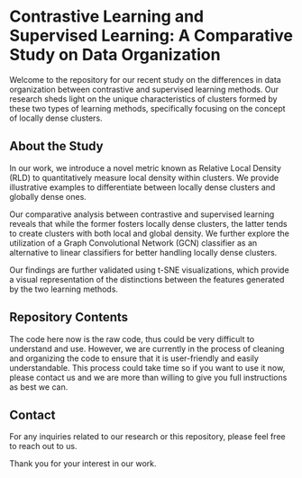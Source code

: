 # Contrastive Learning and Supervised Learning: A Comparative Study on Data Organization

Welcome to the repository for our recent study on the differences in data organization between contrastive and supervised learning methods. Our research sheds light on the unique characteristics of clusters formed by these two types of learning methods, specifically focusing on the concept of locally dense clusters.

## About the Study
In our work, we introduce a novel metric known as Relative Local Density (RLD) to quantitatively measure local density within clusters. We provide illustrative examples to differentiate between locally dense clusters and globally dense ones. 

Our comparative analysis between contrastive and supervised learning reveals that while the former fosters locally dense clusters, the latter tends to create clusters with both local and global density. We further explore the utilization of a Graph Convolutional Network (GCN) classifier as an alternative to linear classifiers for better handling locally dense clusters. 

Our findings are further validated using t-SNE visualizations, which provide a visual representation of the distinctions between the features generated by the two learning methods.

## Repository Contents
The code here now is the raw code, thus could be very difficult to understand and use. However, we are currently in the process of cleaning and organizing the code to ensure that it is user-friendly and easily understandable. This process could take time so if you want to use it now, please contact us and we are more than willing to give you full instructions as best we can.

## Contact
For any inquiries related to our research or this repository, please feel free to reach out to us.

Thank you for your interest in our work.
